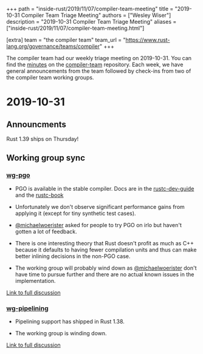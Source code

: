 +++
path = "inside-rust/2019/11/07/compiler-team-meeting"
title = "2019-10-31 Compiler Team Triage Meeting"
authors = ["Wesley Wiser"]
description = "2019-10-31 Compiler Team Triage Meeting"
aliases = ["inside-rust/2019/11/07/compiler-team-meeting.html"]

[extra]
team = "the compiler team"
team_url = "https://www.rust-lang.org/governance/teams/compiler"
+++

The compiler team had our weekly triage meeting on 2019-10-31.
You can find the [minutes](https://rust-lang.github.io/compiler-team/minutes/triage-meeting/2019-10-31/) on the [compiler-team](https://github.com/rust-lang/compiler-team) repository.
Each week, we have general announcements from the team followed by check-ins from two of the compiler team working groups.

# 2019-10-31

## Announcments

Rust 1.39 ships on Thursday!

## Working group sync

### [wg-pgo](https://rust-lang.github.io/compiler-team/working-groups/pgo/)

- PGO is available in the stable compiler. Docs are in the [rustc-dev-guide](https://rustc-dev-guide.rust-lang.org/) and the [rustc-book](https://doc.rust-lang.org/rustc/index.html)

- Unfortunately we don't observe significant performance gains from applying it (except for tiny synthetic test cases).

- [@michaelwoerister] asked for people to try PGO on irlo but haven't gotten a lot of feedback.

- There is one interesting theory that Rust doesn't profit as much as C++ because it defaults to having fewer compilation units and thus can make better inlining decisions in the non-PGO case.

- The working group will probably wind down as [@michaelwoerister] don't have time to pursue further and there are no actual known issues in the implementation.

[Link to full discussion](https://rust-lang.zulipchat.com/#narrow/stream/131828-t-compiler/topic/weekly.20meeting.202019-10-31.20.2354818/near/179539153)

### [wg-pipelining](https://rust-lang.github.io/compiler-team/working-groups/pipelining/)

- Pipelining support has shipped in Rust 1.38.

- The working group is winding down.

[Link to full discussion](https://rust-lang.zulipchat.com/#narrow/stream/131828-t-compiler/topic/weekly.20meeting.202019-10-31.20.2354818/near/179539371)

[@michaelwoerister]: https://github.com/michaelwoerister
